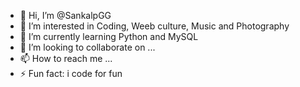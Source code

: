 - 👋 Hi, I’m @SankalpGG
- 👀 I’m interested in Coding, Weeb culture, Music and Photography
- 🌱 I’m currently learning Python and MySQL
- 💞️ I’m looking to collaborate on ...
- 📫 How to reach me ...
- ⚡ Fun fact: i code for fun

<!---
SankalpGG/SankalpGG is a ✨ special ✨ repository because its `README.md` (this file) appears on your GitHub profile.
You can click the Preview link to take a look at your changes.
--->
